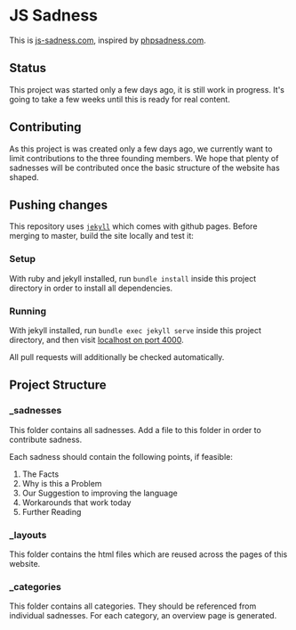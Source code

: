 # JS Sadness

This is [js-sadness.com](https://js-sadness.com/), inspired by [phpsadness.com](http://phpsadness.com/).

## Status
This project was started only a few days ago, it is still work in progress. 
It's going to take a few weeks until this is ready for real content.

## Contributing
As this project is was created only a few days ago, 
we currently want to limit contributions to the three founding members.
We hope that plenty of sadnesses will be contributed 
once the basic structure of the website has shaped.

## Pushing changes
This repository uses [`jekyll`](https://jekyllrb.com/) which comes with github pages.
Before merging to master, build the site locally and test it:

### Setup
With ruby and jekyll installed, run `bundle install` 
inside this project directory in order to install all dependencies. 

### Running
With jekyll installed, run `bundle exec jekyll serve` inside this project directory, 
and then visit [localhost on port 4000](http://localhost:4000/).  

All pull requests will additionally be checked automatically.

## Project Structure

### _sadnesses
This folder contains all sadnesses. Add a file to this folder
in order to contribute sadness.

Each sadness should contain the following points, if feasible:
1. The Facts
1. Why is this a Problem
1. Our Suggestion to improving the language
1. Workarounds that work today
1. Further Reading

### _layouts
This folder contains the html files 
which are reused across the pages of this website.

### _categories
This folder contains all categories. 
They should be referenced from individual sadnesses.
For each category, an overview page is generated.

